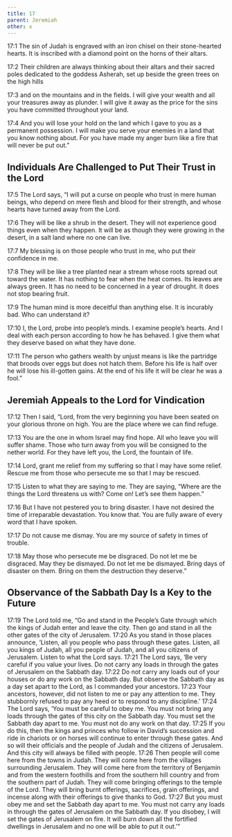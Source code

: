 ```yaml
---
title: 17
parent: Jeremiah
other: x
---
```



<a name="17:1">17:1</a> The sin of Judah is engraved with an iron chisel
on their stone-hearted hearts.
It is inscribed with a diamond point
on the horns of their altars.

<a name="17:2">17:2</a> Their children are always thinking about their altars
and their sacred poles dedicated to the goddess Asherah,
set up beside the green trees on the high hills

<a name="17:3">17:3</a> and on the mountains and in the fields.
I will give your wealth and all your treasures away as plunder.
I will give it away as the price for the sins you have committed throughout your land.

<a name="17:4">17:4</a> And you will lose your hold on the land
which I gave to you as a permanent possession.
I will make you serve your enemies in a land that you know nothing about.
For you have made my anger burn like a fire that will never be put out.”

## Individuals Are Challenged to Put Their Trust in the Lord

<a name="17:5">17:5</a> The Lord says,
“I will put a curse on people
who trust in mere human beings,
who depend on mere flesh and blood for their strength,
and whose hearts have turned away from the Lord.

<a name="17:6">17:6</a> They will be like a shrub in the desert.
They will not experience good things even when they happen.
It will be as though they were growing in the desert,
in a salt land where no one can live.

<a name="17:7">17:7</a> My blessing is on those people who trust in me,
who put their confidence in me.

<a name="17:8">17:8</a> They will be like a tree planted near a stream
whose roots spread out toward the water.
It has nothing to fear when the heat comes.
Its leaves are always green.
It has no need to be concerned in a year of drought.
It does not stop bearing fruit.

<a name="17:9">17:9</a> The human mind is more deceitful than anything else.
It is incurably bad. Who can understand it?

<a name="17:10">17:10</a> I, the Lord, probe into people’s minds.
I examine people’s hearts.
And I deal with each person according to how he has behaved.
I give them what they deserve based on what they have done.

<a name="17:11">17:11</a> The person who gathers wealth by unjust means
is like the partridge that broods over eggs but does not hatch them.
Before his life is half over he will lose his ill-gotten gains.
At the end of his life it will be clear he was a fool.”

## Jeremiah Appeals to the Lord for Vindication

<a name="17:12">17:12</a> Then I said,
“Lord, from the very beginning
you have been seated on your glorious throne on high.
You are the place where we can find refuge.

<a name="17:13">17:13</a> You are the one in whom Israel may find hope.
All who leave you will suffer shame.
Those who turn away from you will be consigned to the nether world.
For they have left you, the Lord, the fountain of life.

<a name="17:14">17:14</a> Lord, grant me relief from my suffering
so that I may have some relief.
Rescue me from those who persecute me
so that I may be rescued.

<a name="17:15">17:15</a> Listen to what they are saying to me.
They are saying, “Where are the things the Lord threatens us with?
Come on! Let’s see them happen.”

<a name="17:16">17:16</a> But I have not pestered you to bring disaster.
I have not desired the time of irreparable devastation.
You know that.
You are fully aware of every word that I have spoken.

<a name="17:17">17:17</a> Do not cause me dismay.
You are my source of safety in times of trouble.

<a name="17:18">17:18</a> May those who persecute me be disgraced.
Do not let me be disgraced.
May they be dismayed.
Do not let me be dismayed.
Bring days of disaster on them.
Bring on them the destruction they deserve.”

## Observance of the Sabbath Day Is a Key to the Future

<a name="17:19">17:19</a> The Lord told me, “Go and stand in the People’s Gate through which the kings of Judah enter and leave the city. Then go and stand in all the other gates of the city of Jerusalem. <a name="17:20">17:20</a> As you stand in those places announce, ‘Listen, all you people who pass through these gates. Listen, all you kings of Judah, all you people of Judah, and all you citizens of Jerusalem. Listen to what the Lord says. <a name="17:21">17:21</a> The Lord says, ‘Be very careful if you value your lives. Do not carry any loads in through the gates of Jerusalem on the Sabbath day. <a name="17:22">17:22</a> Do not carry any loads out of your houses or do any work on the Sabbath day. But observe the Sabbath day as a day set apart to the Lord, as I commanded your ancestors. <a name="17:23">17:23</a> Your ancestors, however, did not listen to me or pay any attention to me. They stubbornly refused to pay any heed or to respond to any discipline.’ <a name="17:24">17:24</a> The Lord says, ‘You must be careful to obey me. You must not bring any loads through the gates of this city on the Sabbath day. You must set the Sabbath day apart to me. You must not do any work on that day. <a name="17:25">17:25</a> If you do this, then the kings and princes who follow in David’s succession and ride in chariots or on horses will continue to enter through these gates. And so will their officials and the people of Judah and the citizens of Jerusalem. And this city will always be filled with people. <a name="17:26">17:26</a> Then people will come here from the towns in Judah. They will come here from the villages surrounding Jerusalem. They will come here from the territory of Benjamin and from the western foothills and from the southern hill country and from the southern part of Judah. They will come bringing offerings to the temple of the Lord. They will bring burnt offerings, sacrifices, grain offerings, and incense along with their offerings to give thanks to God. <a name="17:27">17:27</a> But you must obey me and set the Sabbath day apart to me. You must not carry any loads in through the gates of Jerusalem on the Sabbath day. If you disobey, I will set the gates of Jerusalem on fire. It will burn down all the fortified dwellings in Jerusalem and no one will be able to put it out.’”